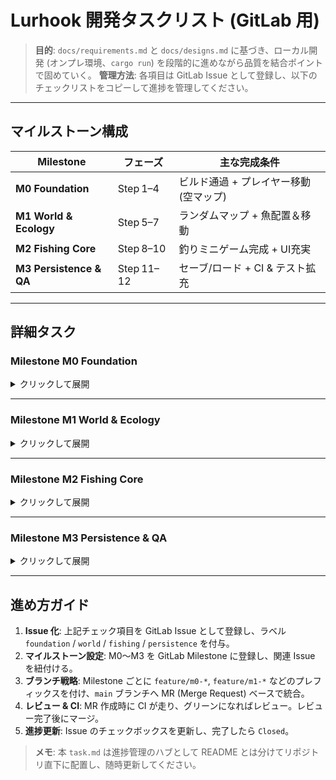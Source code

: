 # Lurhook 開発タスクリスト (GitLab 用)

> **目的**: `docs/requirements.md` と `docs/designs.md` に基づき、ローカル開発 (オンプレ環境、`cargo run`) を段階的に進めながら品質を結合ポイントで固めていく。
> **管理方法**: 各項目は GitLab Issue として登録し、以下のチェックリストをコピーして進捗を管理してください。

---

## マイルストーン構成

| Milestone               | フェーズ       | 主な完成条件                 |
| ----------------------- | ---------- | ---------------------- |
| **M0 Foundation**       | Step 1–4   | ビルド通過 + プレイヤー移動 (空マップ) |
| **M1 World & Ecology**  | Step 5–7   | ランダムマップ + 魚配置＆移動       |
| **M2 Fishing Core**     | Step 8–10  | 釣りミニゲーム完成 + UI充実       |
| **M3 Persistence & QA** | Step 11–12 | セーブ/ロード + CI & テスト拡充   |

---

## 詳細タスク

### Milestone **M0 Foundation**

<details>
<summary>クリックして展開</summary>

#### Step 1 — 環境セットアップ & CI 基盤

* [x] Rust 1.78+ のインストール (`rustup`)
* [x] リポジトリをクローンし、`cargo run` が "Welcome to Lurhook!" を表示することを確認
* [x] `.gitlab-ci.yml` を作成し、Ubuntu 最新版で以下を実行

  * `cargo clippy -- -D warnings`
  * `cargo test --all --offline`
* [x] CI パイプラインがグリーンになることを確認

#### Step 2 — インターフェース定義 & スタブ実装

* [x] 各クレートの公開 API を明文化 (mapgen / ecology / fishing / ui / data)
* [x] スタブ関数・構造体を実装し、ドキュメントコメントを付与
* [x] `game-core::run()` でスタブを順に呼び出し、ビルドが通ることを確認

#### Step 3 — 基本 UI ループ統合

* [x] `bracket-lib` 依存を追加
* [x] `LurhookGame` 構造体で `GameState` を実装
* [x] 画面にプレースホルダ文字 (タイトル or `@`) を描画
* [x] ウィンドウの作成・終了が正常なことを確認

#### Step 4 — プレイヤー移動 & 入力ハンドリング

* [x] h/j/k/l & 矢印キーで 8 方向移動を実装
* [x] 画面端で移動を抑制する境界チェック
* [x] 移動ロジックのユニットテスト

</details>

---

### Milestone **M1 World & Ecology**

<details>
<summary>クリックして展開</summary>

#### Step 5 — マップ生成 (Mapgen)

* [x] `Map` 構造体と `TileKind` 列挙型を設計
* [x] `mapgen::generate(seed)` を BSP + パーリンノイズ (プレースホルダ可) で実装
* [x] 生成マップを UI へ描画
* [x] 固定シードのスナップショットテストを追加

#### Step 6 — 魚スポーン (Ecology)

* [x] `Fish` 構造体 & 種別列挙を定義
* [x] `ecology::spawn_fish(&mut Map)` で水タイルへ魚を配置
* [x] 魚シンボルを描画し、位置が妥当かテスト

#### Step 7 — 魚 AI & ターン処理

* [x] `ecology::update_fish` でランダム移動 AI を実装
* [x] ゲームループへ統合 (入力→AI→描画)
* [x] 境界・水域判定のユニットテスト

</details>

---

### Milestone **M2 Fishing Core**

<details>
<summary>クリックして展開</summary>

#### Step 8 — 基本釣りフロー

* [x] `c` キーでキャスト → 釣りモード遷移
* [x] 待機ターン後、固定確率でバイト判定
* [x] 成功時: 魚をインベントリへ、失敗時: ログに逃亡メッセージ

#### Step 9 — テンションバー・ミニゲーム

* [x] `TensionMeter` 構造体とテンション計算ロジック
* [x] テンションバー UI を釣りモード時に描画
* [x] 成功/失敗判定とユニットテスト (テンション計算)

#### Step 10 — UI パネル & ログ強化

* [ ] ログウィンドウ (最大 8 行, PgUp/PgDn でスクロール)
* [ ] ステータスパネル (HP, Line, Depth, Time)
* [ ] 標準レイアウト/釣りレイアウトの切替

</details>

---

### Milestone **M3 Persistence & QA**

<details>
<summary>クリックして展開</summary>

#### Step 11 — データロード & セーブ

* [ ] `assets/fish.json` を Serde で読み込み、魚種リスト生成
* [ ] 魚強度などゲームロジックをデータ駆動化
* [ ] ゲーム状態を RON 形式で保存 (`save_<datetime>.ron`)
* [ ] エラー時ハンドリングとロード機能 (任意)

#### Step 12 — テスト拡充 & CI 強化

* [ ] 各クレートでユニットテストを追加し、80%+ カバレッジ
* [ ] ゴールデンマスター & スナップショットテスト導入
* [ ] GitLab CI を Linux/Windows/macOS + WASM マトリクスに拡張
* [ ] `cargo clippy -- -D warnings` を CI に組み込み、パフォーマンス回帰テスト(任意)

</details>

---

## 進め方ガイド

1. **Issue 化**: 上記チェック項目を GitLab Issue として登録し、ラベル `foundation` / `world` / `fishing` / `persistence` を付与。
2. **マイルストーン設定**: M0～M3 を GitLab Milestone に登録し、関連 Issue を紐付ける。
3. **ブランチ戦略**: Milestone ごとに `feature/m0-*`, `feature/m1-*` などのプレフィックスを付け、`main` ブランチへ MR (Merge Request) ベースで統合。
4. **レビュー & CI**: MR 作成時に CI が走り、グリーンになればレビュー。レビュー完了後にマージ。
5. **進捗更新**: Issue のチェックボックスを更新し、完了したら `Closed`。

> **メモ**: 本 `task.md` は進捗管理のハブとして README とは分けてリポジトリ直下に配置し、随時更新してください。
